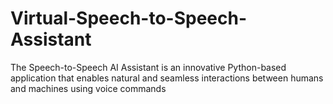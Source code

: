 # Virtual-Speech-to-Speech-Assistant
The Speech-to-Speech AI Assistant is an innovative Python-based application that enables natural and seamless interactions between humans and machines using voice commands
